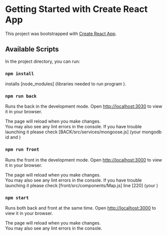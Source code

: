 # Getting Started with Create React App

This project was bootstrapped with [Create React App](https://github.com/facebook/create-react-app).

## Available Scripts

In the project directory, you can run:

### `npm install`

installs [node_modules] (libraries needed to run program ).

### `npm run back`

Runs the back in the development mode.
Open [http://localhost:3030](http://localhost:3000) to view it in your browser.

The page will reload when you make changes.\
You may also see any lint errors in the console.
If you have trouble launching it please check [BACK/src/services/mongoose.js] (your mongodb id and <password>)

### `npm run front`

Runs the front in the development mode.
Open [http://localhost:3000](http://localhost:3000) to view it in your browser.

The page will reload when you make changes.\
You may also see any lint errors in the console.
If you have trouble launching it please check [front/src/components/Map.js] line [220] (your <GoogleMapsApiKey>)

### `npm start`

Runs both back and front at the same time.
Open [http://localhost:3000](http://localhost:3000) to view it in your browser.

The page will reload when you make changes.\
You may also see any lint errors in the console.